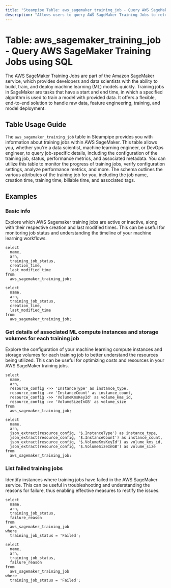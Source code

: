 ```yaml
---
title: "Steampipe Table: aws_sagemaker_training_job - Query AWS SageMaker Training Jobs using SQL"
description: "Allows users to query AWS SageMaker Training Jobs to retrieve information about individual training jobs."
---
```


# Table: aws_sagemaker_training_job - Query AWS SageMaker Training Jobs using SQL

The AWS SageMaker Training Jobs are part of the Amazon SageMaker service, which provides developers and data scientists with the ability to build, train, and deploy machine learning (ML) models quickly. Training jobs in SageMaker are tasks that have a start and end time, in which a specified algorithm is used to train a model with provided data. It offers a flexible, end-to-end solution to handle raw data, feature engineering, training, and model deployment.

## Table Usage Guide

The `aws_sagemaker_training_job` table in Steampipe provides you with information about training jobs within AWS SageMaker. This table allows you, whether you're a data scientist, machine learning engineer, or DevOps engineer, to query job-specific details, including the configuration of the training job, status, performance metrics, and associated metadata. You can utilize this table to monitor the progress of training jobs, verify configuration settings, analyze performance metrics, and more. The schema outlines the various attributes of the training job for you, including the job name, creation time, training time, billable time, and associated tags.

## Examples

### Basic info
Explore which AWS Sagemaker training jobs are active or inactive, along with their respective creation and last modified times. This can be useful for monitoring job status and understanding the timeline of your machine learning workflows.

```sql+postgres
select
  name,
  arn,
  training_job_status,
  creation_time,
  last_modified_time
from
  aws_sagemaker_training_job;
```

```sql+sqlite
select
  name,
  arn,
  training_job_status,
  creation_time,
  last_modified_time
from
  aws_sagemaker_training_job;
```

### Get details of associated ML compute instances and storage volumes for each training job
Explore the configuration of your machine learning compute instances and storage volumes for each training job to better understand the resources being utilized. This can be useful for optimizing costs and resources in your AWS SageMaker training jobs.

```sql+postgres
select
  name,
  arn,
  resource_config ->> 'InstanceType' as instance_type,
  resource_config ->> 'InstanceCount' as instance_count,
  resource_config ->> 'VolumeKmsKeyId' as volume_kms_id,
  resource_config ->> 'VolumeSizeInGB' as volume_size
from
  aws_sagemaker_training_job;
```

```sql+sqlite
select
  name,
  arn,
  json_extract(resource_config, '$.InstanceType') as instance_type,
  json_extract(resource_config, '$.InstanceCount') as instance_count,
  json_extract(resource_config, '$.VolumeKmsKeyId') as volume_kms_id,
  json_extract(resource_config, '$.VolumeSizeInGB') as volume_size
from
  aws_sagemaker_training_job;
```

### List failed training jobs
Identify instances where training jobs have failed in the AWS SageMaker service. This can be useful in troubleshooting and understanding the reasons for failure, thus enabling effective measures to rectify the issues.

```sql+postgres
select
  name,
  arn,
  training_job_status,
  failure_reason
from
  aws_sagemaker_training_job
where
  training_job_status = 'Failed';
```

```sql+sqlite
select
  name,
  arn,
  training_job_status,
  failure_reason
from
  aws_sagemaker_training_job
where
  training_job_status = 'Failed';
```